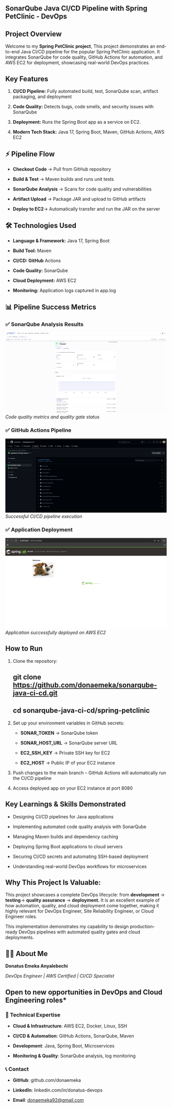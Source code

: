 ## SonarQube Java CI/CD Pipeline with Spring PetClinic - DevOps





## Project Overview

Welcome to my **Spring PetClinic project**, This project demonstrates an end-to-end Java CI/CD pipeline for the popular Spring PetClinic application. It integrates SonarQube for code quality, GitHub Actions for automation, and AWS EC2 for deployment, showcasing real-world DevOps practices.





## Key Features

1.  **CI/CD Pipeline:**    Fully automated build, test, SonarQube scan, artifact packaging, and deployment

2.  **Code Quality:**    Detects bugs, code smells, and security issues with SonarQube

3.  **Deployment:**    Runs the Spring Boot app as a service on EC2.

4.  **Modern Tech Stack:**    Java 17, Spring Boot, Maven, GitHub Actions, AWS EC2





## ⚡ Pipeline Flow

- **Checkout Code** → Pull from GitHub repository

- **Build & Test** → Maven builds and runs unit tests

- **SonarQube Analysis** → Scans for code quality and vulnerabilities

- **Artifact Upload** → Package JAR and upload to GitHub artifacts

- **Deploy to EC2**→ Automatically transfer and run the JAR on the server





## 🛠️ Technologies Used

- **Language & Framework:** Java 17, Spring Boot

- **Build Tool:** Maven

- **CI/CD: GitHub** Actions

- **Code Quality:** SonarQube

- **Cloud Deployment:** AWS EC2

- **Monitoring:** Application logs captured in app.log





## 📊 Pipeline Success Metrics

### ✅ SonarQube Analysis Results
![SonarQube Dashboard](images/sonarqube-dashboard.png)
*Code quality metrics and quality gate status*

### ✅ GitHub Actions Pipeline  
![GitHub Actions](images/github-actions.png)
*Successful CI/CD pipeline execution*

### ✅ Application Deployment
![Spring PetClinic](images/running-app.png)
*Application successfully deployed on AWS EC2*





## How to Run

1.  Clone the repository:

       ## git clone https://github.com/donaemeka/sonarqube-java-ci-cd.git

       ## cd sonarqube-java-ci-cd/spring-petclinic

2.  Set up your environment variables in GitHub secrets:

    - **SONAR_TOKEN** → SonarQube token

    - **SONAR_HOST_URL** → SonarQube server URL

    - **EC2_SSH_KEY** → Private SSH key for EC2

    - **EC2_HOST** → Public IP of your EC2 instance

3.  Push changes to the main branch – GitHub Actions will automatically run the CI/CD pipeline

4. Access deployed app on your EC2 instance at port 8080





## Key Learnings & Skills Demonstrated

- Designing CI/CD pipelines for Java applications

- Implementing automated code quality analysis with SonarQube

- Managing Maven builds and dependency caching

- Deploying Spring Boot applications to cloud servers

- Securing CI/CD secrets and automating SSH-based deployment

- Understanding real-world DevOps workflows for microservices





## Why This Project Is Valuable:

This project showcases a complete DevOps lifecycle:  from **development** → **testing**→ **quality assurance** → **deployment.** It is an excellent example of how automation, quality, and cloud deployment come together, making it highly relevant for DevOps Engineer, Site Reliability Engineer, or Cloud Engineer roles.

This implementation demonstrates my capability to design production-ready DevOps pipelines with automated quality gates and cloud deployments.






## 👨‍💻 About Me

**Donatus Emeka Anyalebechi**  

*DevOps Engineer | AWS Certified | CI/CD Specialist*

## Open to new opportunities in DevOps and Cloud Engineering roles*


### 🔧 Technical Expertise

- **Cloud & Infrastructure**: AWS EC2, Docker, Linux, SSH

- **CI/CD & Automation**: GitHub Actions, SonarQube, Maven

- **Development**: Java, Spring Boot, Microservices

- **Monitoring & Quality**: SonarQube analysis, log monitoring


### 📞 Contact

- **GitHub**: github.com/donaemeka

- **LinkedIn**: linkedin.com/in/donatus-devops

- **Email**: donaemeka92@gmail.com







